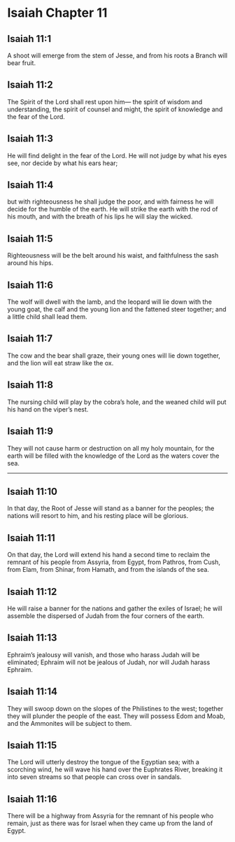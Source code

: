 # Isaiah Chapter 11

## Isaiah 11:1

A shoot will emerge from the stem of Jesse, and from his roots a Branch will bear fruit.

## Isaiah 11:2

The Spirit of the Lord shall rest upon him— the spirit of wisdom and understanding, the spirit of counsel and might, the spirit of knowledge and the fear of the Lord.

## Isaiah 11:3

He will find delight in the fear of the Lord. He will not judge by what his eyes see, nor decide by what his ears hear;

## Isaiah 11:4

but with righteousness he shall judge the poor, and with fairness he will decide for the humble of the earth. He will strike the earth with the rod of his mouth, and with the breath of his lips he will slay the wicked.

## Isaiah 11:5

Righteousness will be the belt around his waist, and faithfulness the sash around his hips.

## Isaiah 11:6

The wolf will dwell with the lamb, and the leopard will lie down with the young goat, the calf and the young lion and the fattened steer together; and a little child shall lead them.

## Isaiah 11:7

The cow and the bear shall graze, their young ones will lie down together, and the lion will eat straw like the ox.

## Isaiah 11:8

The nursing child will play by the cobra’s hole, and the weaned child will put his hand on the viper’s nest.

## Isaiah 11:9

They will not cause harm or destruction on all my holy mountain, for the earth will be filled with the knowledge of the Lord as the waters cover the sea.

---

## Isaiah 11:10

In that day, the Root of Jesse will stand as a banner for the peoples; the nations will resort to him, and his resting place will be glorious.

## Isaiah 11:11

On that day, the Lord will extend his hand a second time to reclaim the remnant of his people from Assyria, from Egypt, from Pathros, from Cush, from Elam, from Shinar, from Hamath, and from the islands of the sea.

## Isaiah 11:12

He will raise a banner for the nations and gather the exiles of Israel; he will assemble the dispersed of Judah from the four corners of the earth.

## Isaiah 11:13

Ephraim’s jealousy will vanish, and those who harass Judah will be eliminated; Ephraim will not be jealous of Judah, nor will Judah harass Ephraim.

## Isaiah 11:14

They will swoop down on the slopes of the Philistines to the west; together they will plunder the people of the east. They will possess Edom and Moab, and the Ammonites will be subject to them.

## Isaiah 11:15

The Lord will utterly destroy the tongue of the Egyptian sea; with a scorching wind, he will wave his hand over the Euphrates River, breaking it into seven streams so that people can cross over in sandals.

## Isaiah 11:16

There will be a highway from Assyria for the remnant of his people who remain, just as there was for Israel when they came up from the land of Egypt.
